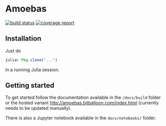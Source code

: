 # Amoebas

[![build status](https://gitlab.com/saschatimme/Amoebas.jl/badges/master/build.svg)](https://gitlab.com/saschatimme/Amoebas.jl/commits/master)
[![coverage report](https://gitlab.com/saschatimme/Amoebas.jl/badges/master/coverage.svg)](https://gitlab.com/saschatimme/Amoebas.jl/commits/master)


## Installation
Just do
```julia
julia> Pkg.clone("...")
```
in a running Julia session.


## Getting started

To get started follow the documentation available in the `/docs/build` folder
or the hosted variant http://amoebas.bitballoon.com/index.html (currently needs to be updated
  manually).

There is also a Jupyter notebook available in the `docs/notebooks/` folder.
